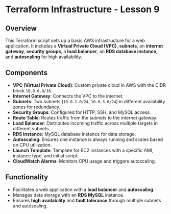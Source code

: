 # Terraform Infrastructure - Lesson 9

## Overview
This Terraform script sets up a basic AWS infrastructure for a web application. It includes a **Virtual Private Cloud (VPC)**, **subnets**, an **internet gateway**, **security groups**, a **load balancer**, an **RDS database instance**, and **autoscaling** for high availability.

## Components
- **VPC (Virtual Private Cloud)**: Custom private cloud in AWS with the CIDR block `10.0.0.0/16`.
- **Internet Gateway**: Connects the VPC to the internet.
- **Subnets**: Two subnets (`10.0.1.0/24`, `10.0.3.0/24`) in different availability zones for redundancy.
- **Security Groups**: Configured for HTTP, SSH, and MySQL access.
- **Route Table**: Routes traffic from the subnets to the internet gateway.
- **Load Balancer**: Distributes incoming traffic across multiple targets in different subnets.
- **RDS Instance**: MySQL database instance for data storage.
- **Autoscaling**: Ensures one instance is always running and scales based on CPU utilization.
- **Launch Template**: Template for EC2 instances with a specific AMI, instance type, and initial script.
- **CloudWatch Alarms**: Monitors CPU usage and triggers autoscaling.

## Functionality
- Facilitates a web application with a **load balancer** and **autoscaling**.
- Manages data storage with an **RDS MySQL** instance.
- Ensures **high availability** and **fault tolerance** through multiple subnets and autoscaling.
